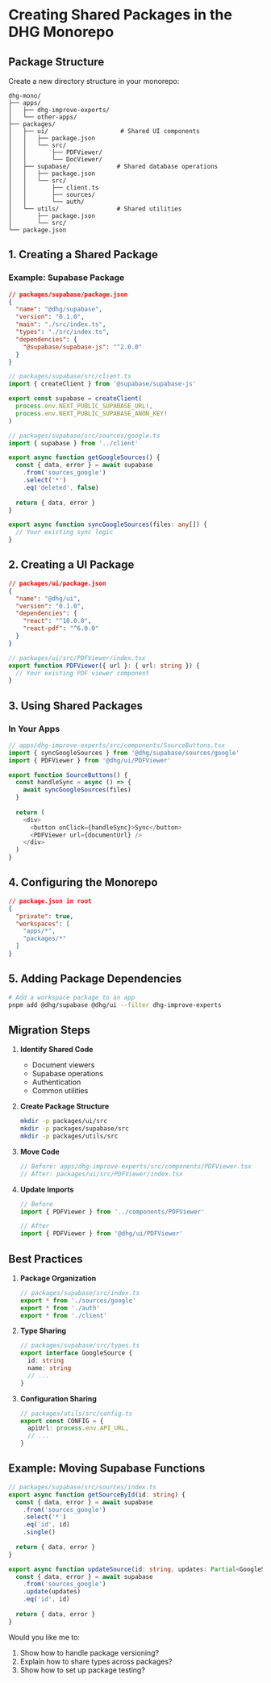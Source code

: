 # Creating Shared Packages in the DHG Monorepo

## Package Structure
Create a new directory structure in your monorepo:

```
dhg-mono/
├── apps/
│   ├── dhg-improve-experts/
│   └── other-apps/
├── packages/
│   ├── ui/                    # Shared UI components
│   │   ├── package.json
│   │   └── src/
│   │       ├── PDFViewer/
│   │       └── DocViewer/
│   ├── supabase/             # Shared database operations
│   │   ├── package.json
│   │   └── src/
│   │       ├── client.ts
│   │       ├── sources/
│   │       └── auth/
│   └── utils/                # Shared utilities
│       ├── package.json
│       └── src/
└── package.json
```

## 1. Creating a Shared Package

### Example: Supabase Package
```json
// packages/supabase/package.json
{
  "name": "@dhg/supabase",
  "version": "0.1.0",
  "main": "./src/index.ts",
  "types": "./src/index.ts",
  "dependencies": {
    "@supabase/supabase-js": "^2.0.0"
  }
}
```

```typescript
// packages/supabase/src/client.ts
import { createClient } from '@supabase/supabase-js'

export const supabase = createClient(
  process.env.NEXT_PUBLIC_SUPABASE_URL!,
  process.env.NEXT_PUBLIC_SUPABASE_ANON_KEY!
)
```

```typescript
// packages/supabase/src/sources/google.ts
import { supabase } from '../client'

export async function getGoogleSources() {
  const { data, error } = await supabase
    .from('sources_google')
    .select('*')
    .eq('deleted', false)
  
  return { data, error }
}

export async function syncGoogleSources(files: any[]) {
  // Your existing sync logic
}
```

## 2. Creating a UI Package

```json
// packages/ui/package.json
{
  "name": "@dhg/ui",
  "version": "0.1.0",
  "dependencies": {
    "react": "^18.0.0",
    "react-pdf": "^6.0.0"
  }
}
```

```typescript
// packages/ui/src/PDFViewer/index.tsx
export function PDFViewer({ url }: { url: string }) {
  // Your existing PDF viewer component
}
```

## 3. Using Shared Packages

### In Your Apps
```typescript
// apps/dhg-improve-experts/src/components/SourceButtons.tsx
import { syncGoogleSources } from '@dhg/supabase/sources/google'
import { PDFViewer } from '@dhg/ui/PDFViewer'

export function SourceButtons() {
  const handleSync = async () => {
    await syncGoogleSources(files)
  }
  
  return (
    <div>
      <button onClick={handleSync}>Sync</button>
      <PDFViewer url={documentUrl} />
    </div>
  )
}
```

## 4. Configuring the Monorepo

```json
// package.json in root
{
  "private": true,
  "workspaces": [
    "apps/*",
    "packages/*"
  ]
}
```

## 5. Adding Package Dependencies

```bash
# Add a workspace package to an app
pnpm add @dhg/supabase @dhg/ui --filter dhg-improve-experts
```

## Migration Steps

1. **Identify Shared Code**
   - Document viewers
   - Supabase operations
   - Authentication
   - Common utilities

2. **Create Package Structure**
   ```bash
   mkdir -p packages/ui/src
   mkdir -p packages/supabase/src
   mkdir -p packages/utils/src
   ```

3. **Move Code**
   ```typescript
   // Before: apps/dhg-improve-experts/src/components/PDFViewer.tsx
   // After: packages/ui/src/PDFViewer/index.tsx
   ```

4. **Update Imports**
   ```typescript
   // Before
   import { PDFViewer } from '../components/PDFViewer'
   
   // After
   import { PDFViewer } from '@dhg/ui/PDFViewer'
   ```

## Best Practices

1. **Package Organization**
   ```typescript
   // packages/supabase/src/index.ts
   export * from './sources/google'
   export * from './auth'
   export * from './client'
   ```

2. **Type Sharing**
   ```typescript
   // packages/supabase/src/types.ts
   export interface GoogleSource {
     id: string
     name: string
     // ...
   }
   ```

3. **Configuration Sharing**
   ```typescript
   // packages/utils/src/config.ts
   export const CONFIG = {
     apiUrl: process.env.API_URL,
     // ...
   }
   ```

## Example: Moving Supabase Functions

```typescript
// packages/supabase/src/sources/index.ts
export async function getSourceById(id: string) {
  const { data, error } = await supabase
    .from('sources_google')
    .select('*')
    .eq('id', id)
    .single()
    
  return { data, error }
}

export async function updateSource(id: string, updates: Partial<GoogleSource>) {
  const { data, error } = await supabase
    .from('sources_google')
    .update(updates)
    .eq('id', id)
    
  return { data, error }
}
```

Would you like me to:
1. Show how to handle package versioning?
2. Explain how to share types across packages?
3. Show how to set up package testing? 